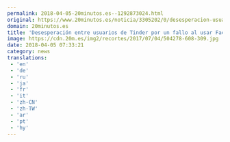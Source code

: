 ```yaml
---
permalink: 2018-04-05-20minutos.es--1292873024.html
original: https://www.20minutos.es/noticia/3305202/0/desesperacion-usuarios-tinder-fallo-usar-facebook-acceder-aplicacion/
domain: 20minutos.es
title: 'Desesperación entre usuarios de Tinder por un fallo al usar Facebook para acceder a la aplicación'
image: https://cdn.20m.es/img2/recortes/2017/07/04/504278-608-309.jpg
date: 2018-04-05 07:33:21
category: news
translations: 
 - 'en'
 - 'de'
 - 'ru'
 - 'ja'
 - 'fr'
 - 'it'
 - 'zh-CN'
 - 'zh-TW'
 - 'ar'
 - 'pt'
 - 'hy'
---
```


